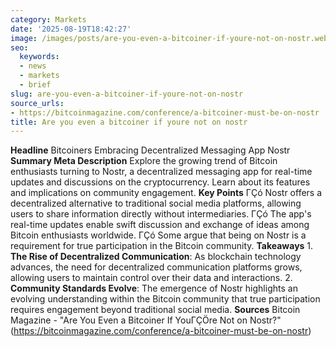 ```yaml
---
category: Markets
date: '2025-08-19T18:42:27'
image: /images/posts/are-you-even-a-bitcoiner-if-youre-not-on-nostr.webp
seo:
  keywords:
  - news
  - markets
  - brief
slug: are-you-even-a-bitcoiner-if-youre-not-on-nostr
source_urls:
- https://bitcoinmagazine.com/conference/a-bitcoiner-must-be-on-nostr
title: Are you even a bitcoiner if youre not on nostr
---
```


**Headline** Bitcoiners Embracing Decentralized Messaging App Nostr  **Summary Meta Description** Explore the growing trend of Bitcoin enthusiasts turning to Nostr, a decentralized messaging app for real-time updates and discussions on the cryptocurrency. Learn about its features and implications on community engagement.  **Key Points**  ΓÇó Nostr offers a decentralized alternative to traditional social media platforms, allowing users to share information directly without intermediaries. ΓÇó The app's real-time updates enable swift discussion and exchange of ideas among Bitcoin enthusiasts worldwide. ΓÇó Some argue that being on Nostr is a requirement for true participation in the Bitcoin community.  **Takeaways**  1. **The Rise of Decentralized Communication**: As blockchain technology advances, the need for decentralized communication platforms grows, allowing users to maintain control over their data and interactions. 2. **Community Standards Evolve**: The emergence of Nostr highlights an evolving understanding within the Bitcoin community that true participation requires engagement beyond traditional social media.  **Sources** Bitcoin Magazine - "Are You Even a Bitcoiner If YouΓÇÖre Not on Nostr?" (https://bitcoinmagazine.com/conference/a-bitcoiner-must-be-on-nostr)